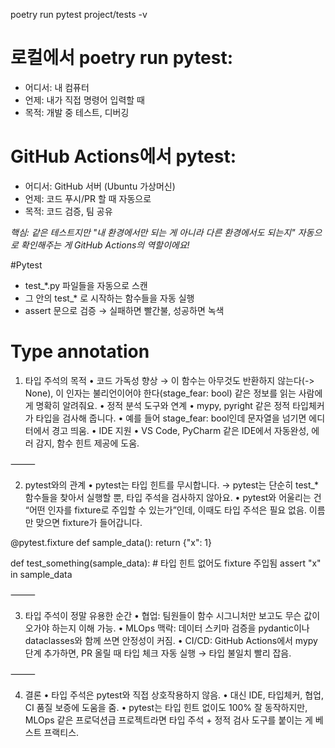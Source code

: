 poetry run pytest project/tests -v

# 로컬에서 poetry run pytest:
- 어디서: 내 컴퓨터
- 언제: 내가 직접 명령어 입력할 때
- 목적: 개발 중 테스트, 디버깅

# GitHub Actions에서 pytest:
- 어디서: GitHub 서버 (Ubuntu 가상머신)
- 언제: 코드 푸시/PR 할 때 자동으로
- 목적: 코드 검증, 팀 공유

*핵심: 같은 테스트지만 "내 환경에서만 되는 게 아니라 다른 환경에서도 되는지" 자동으로 확인해주는 게 GitHub Actions의 역할이에요!*

#Pytest
- test_*.py 파일들을 자동으로 스캔
- 그 안의 test_* 로 시작하는 함수들을 자동 실행
- assert 문으로 검증 → 실패하면 빨간불, 성공하면 녹색

# Type annotation

1. 타입 주석의 목적
	•	코드 가독성 향상
→ 이 함수는 아무것도 반환하지 않는다(-> None), 이 인자는 불리언이어야 한다(stage_fear: bool) 같은 정보를 읽는 사람에게 명확히 알려줘요.
	•	정적 분석 도구와 연계
	•	mypy, pyright 같은 정적 타입체커가 타입을 검사해 줍니다.
	•	예를 들어 stage_fear: bool인데 문자열을 넘기면 에디터에서 경고 띄움.
	•	IDE 지원
	•	VS Code, PyCharm 같은 IDE에서 자동완성, 에러 감지, 함수 힌트 제공에 도움.

⸻

2. pytest와의 관계
	•	pytest는 타입 힌트를 무시합니다.
→ pytest는 단순히 test_* 함수들을 찾아서 실행할 뿐, 타입 주석을 검사하지 않아요.
	•	pytest와 어울리는 건 “어떤 인자를 fixture로 주입할 수 있는가”인데, 이때도 타입 주석은 필요 없음. 이름만 맞으면 fixture가 들어갑니다.

@pytest.fixture
def sample_data():
    return {"x": 1}

def test_something(sample_data):  # 타입 힌트 없어도 fixture 주입됨
    assert "x" in sample_data



⸻

3. 타입 주석이 정말 유용한 순간
	•	협업: 팀원들이 함수 시그니처만 보고도 무슨 값이 오가야 하는지 이해 가능.
	•	MLOps 맥락: 데이터 스키마 검증을 pydantic이나 dataclasses와 함께 쓰면 안정성이 커짐.
	•	CI/CD: GitHub Actions에서 mypy 단계 추가하면, PR 올릴 때 타입 체크 자동 실행 → 타입 불일치 빨리 잡음.

⸻

4. 결론
	•	타입 주석은 pytest와 직접 상호작용하지 않음.
	•	대신 IDE, 타입체커, 협업, CI 품질 보증에 도움을 줌.
	•	pytest는 타입 힌트 없이도 100% 잘 동작하지만, MLOps 같은 프로덕션급 프로젝트라면 타입 주석 + 정적 검사 도구를 붙이는 게 베스트 프랙티스.

